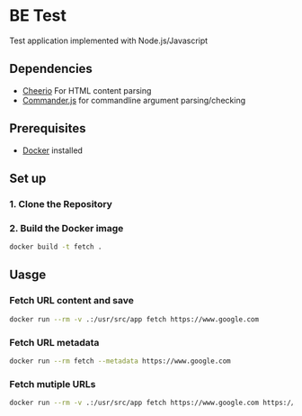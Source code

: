 # BE Test
Test application implemented with Node.js/Javascript

## Dependencies
- [Cheerio](cheerio.js.org/) For HTML content parsing
- [Commander.js](https://www.npmjs.com/package/commander) for commandline argument parsing/checking

## Prerequisites
- [Docker](https://www.docker.com/) installed

## Set up
### 1. Clone the Repository
### 2. Build the Docker image
```bash
docker build -t fetch .
```
## Uasge
### Fetch URL content and save
```bash
docker run --rm -v .:/usr/src/app fetch https://www.google.com
```

### Fetch URL metadata
```bash
docker run --rm fetch --metadata https://www.google.com
```

### Fetch mutiple URLs
```bash
docker run --rm -v .:/usr/src/app fetch https://www.google.com https://amazon.com
```